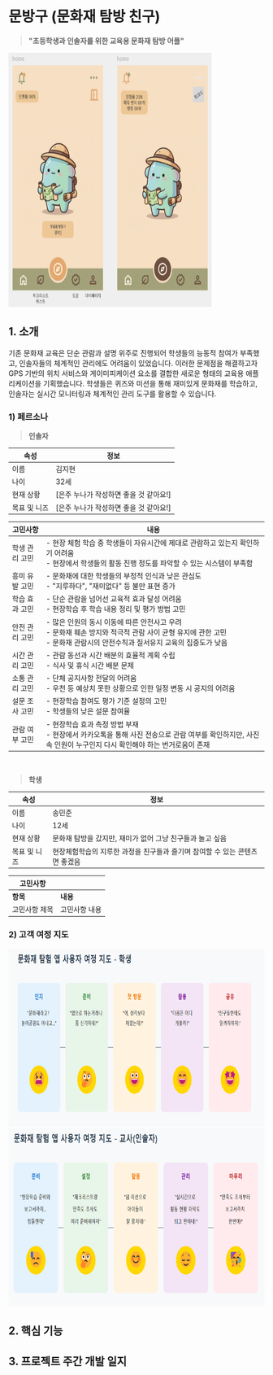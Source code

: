 # 문방구 (문화재 탐방 친구)
> <b>"초등학생과 인솔자를 위한 교육용 문화재 탐방 어플"</b>  

<img src="./images/어플디자인_메인화면.png" width="400" height="500">  

## 1. 소개  

기존 문화재 교육은 단순 관람과 설명 위주로 진행되어 학생들의 능동적 참여가 부족했고, 인솔자들의 체계적인 관리에도 어려움이 있었습니다. 이러한 문제점을 해결하고자 GPS 기반의 위치 서비스와 게이미피케이션 요소를 결합한 새로운 형태의 교육용 애플리케이션을 기획했습니다. 학생들은 퀴즈와 미션을 통해 재미있게 문화재를 학습하고, 인솔자는 실시간 모니터링과 체계적인 관리 도구를 활용할 수 있습니다.

### 1) 페르소나
> <b>인솔자</b>  

| <b>속성</b> | <b>정보</b> |
| --- | --- |
| 이름 | 김지현 |
| 나이 | 32세 |
| 현재 상황 | [은주 누나가 작성하면 좋을 것 같아요!] |
| 목표 및 니즈 | [은주 누나가 작성하면 좋을 것 같아요!] |  

| 고민사항 | 내용 |
| --- | --- |
| 학생 관리 고민 | - 현장 체험 학습 중 학생들이 자유시간에 제대로 관람하고 있는지 확인하기 어려움 </br> - 현장에서 학생들의 활동 진행 정도를 파악할 수 있는 시스템이 부족함 |
| 흥미 유발 고민 | - 문화재에 대한 학생들의 부정적 인식과 낮은 관심도 </br> - "지루하다", "재미없다" 등 불만 표현 증가 |
| 학습 효과 고민 | - 단순 관람을 넘어선 교육적 효과 달성 어려움 </br>- 현장학습 후 학습 내용 정리 및 평가 방법 고민 |
| 안전 관리 고민 | - 많은 인원의 동시 이동에 따른 안전사고 우려 </br>- 문화재 훼손 방지와 적극적 관람 사이 균형 유지에 관한 고민 </br>- 문화재 관람시의 안전수칙과 질서유지 교육의 집중도가 낮음 |
| 시간 관리 고민 | - 관람 동선과 시간 배분의 효율적 계획 수립 </br> - 식사 및 휴식 시간 배분 문제 |
| 소통 관리 고민 | - 단체 공지사항 전달의 어려움 </br> - 우천 등 예상치 못한 상황으로 인한 일정 변동 시 공지의 어려움 |
| 설문 조사 고민 | - 현장학습 참여도 평가 기준 설정의 고민 </br> - 학생들의 낮은 설문 참여율 |
| 관람 여부 고민 | - 현장학습 효과 측정 방법 부재 </br> - 현장에서 카카오톡을 통해 사진 전송으로 관람 여부를 확인하지만, 사진 속 인원이 누구인지 다시 확인해야 하는 번거로움이 존재 |

</br>

> <b>학생</b>  

| 속성 | 정보 |
| --- | --- |
| 이름 | 송민준 |
| 나이 | 12세 |
| 현재 상황 | 문화재 탐방을 갔지만, 재미가 없어 그냥 친구들과 놀고 싶음 |
| 목표 및 니즈 | 현장체험학습의 지루한 과정을 친구들과 즐기며 참여할 수 있는 콘텐츠면 좋겠음 |  

| 고민사항 | |
| --- | --- |
| <b>항목</b> | <b>내용</b> |
| 고민사항 제목 | 고민사항 내용 |  


### 2) 고객 여정 지도
<img src="./images/고객여정지도_학생.png" width="700" height="350">  

<img src="./images/고객여정지도_인솔자.png" width="700" height="350">  

</br>

## 2. 핵심 기능

## 3. 프로젝트 주간 개발 일지
